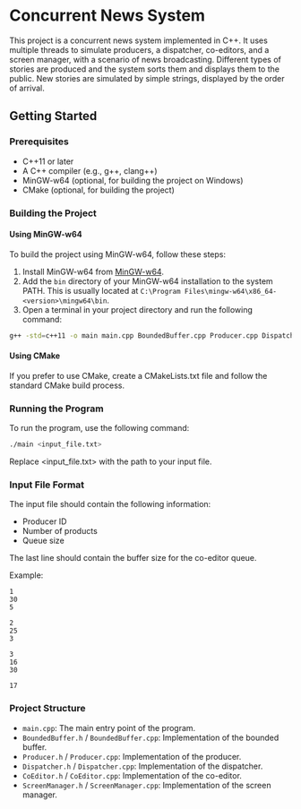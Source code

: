 # Concurrent News System

This project is a concurrent news system implemented in C++. It uses multiple threads to simulate producers, a dispatcher, co-editors, and a screen manager, with a scenario of news broadcasting. Different types of stories are produced and the system sorts them and displays them to the public. New stories are simulated by simple strings, displayed by the order of arrival.

## Getting Started

### Prerequisites

- C++11 or later
- A C++ compiler (e.g., g++, clang++)
- MinGW-w64 (optional, for building the project on Windows)
- CMake (optional, for building the project)

### Building the Project

#### Using MinGW-w64

To build the project using MinGW-w64, follow these steps:

1. Install MinGW-w64 from [MinGW-w64](https://sourceforge.net/projects/mingw-w64/).
2. Add the `bin` directory of your MinGW-w64 installation to the system PATH. This is usually located at `C:\Program Files\mingw-w64\x86_64-<version>\mingw64\bin`.
3. Open a terminal in your project directory and run the following command:

```sh
g++ -std=c++11 -o main main.cpp BoundedBuffer.cpp Producer.cpp Dispatcher.cpp CoEditor.cpp ScreenManager.cpp
```

#### Using CMake

If you prefer to use CMake, create a CMakeLists.txt file and follow the standard CMake build process.

### Running the Program

To run the program, use the following command:

```sh
./main <input_file.txt>
```

Replace <input_file.txt> with the path to your input file.

### Input File Format

The input file should contain the following information:

- Producer ID
- Number of products
- Queue size

The last line should contain the buffer size for the co-editor queue.

Example:

```plaintext
1
30
5

2
25
3    

3
16
30

17
```

### Project Structure

* `main.cpp`: The main entry point of the program.
* `BoundedBuffer.h` / `BoundedBuffer.cpp`: Implementation of the bounded buffer.
* `Producer.h` / `Producer.cpp`: Implementation of the producer.
* `Dispatcher.h` / `Dispatcher.cpp`: Implementation of the dispatcher.
* `CoEditor.h` / `CoEditor.cpp`: Implementation of the co-editor.
* `ScreenManager.h` / `ScreenManager.cpp`: Implementation of the screen manager.
